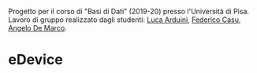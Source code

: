 Progetto per il corso di "Basi di Dati" (2019-20) presso l'Università di Pisa.
Lavoro di gruppo realizzato dagli studenti: [Luca Arduini](https://github.com/LucaArduini), [Federico Casu](https://github.com/federic0casu), [Angelo De Marco](https://github.com/Sgazzirro).

# eDevice

